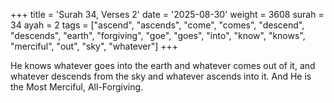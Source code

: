 +++
title = 'Surah 34, Verses 2'
date = '2025-08-30'
weight = 3608
surah = 34
ayah = 2
tags = ["ascend", "ascends", "come", "comes", "descend", "descends", "earth", "forgiving", "goe", "goes", "into", "know", "knows", "merciful", "out", "sky", "whatever"]
+++

He knows whatever goes into the earth and whatever comes out of it, and whatever descends from the sky and whatever ascends into it. And He is the Most Merciful, All-Forgiving.